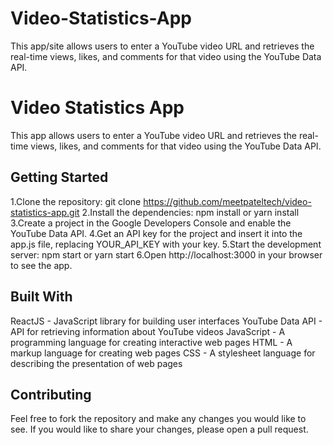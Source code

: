 # Video-Statistics-App
This app/site allows users to enter a YouTube video URL and retrieves the real-time views, likes, and comments for that video using the YouTube Data API.

# Video Statistics App
This app allows users to enter a YouTube video URL and retrieves the real-time views, likes, and comments for that video using the YouTube Data API.

## Getting Started
1.Clone the repository: git clone https://github.com/meetpateltech/video-statistics-app.git
2.Install the dependencies: npm install or yarn install
3.Create a project in the Google Developers Console and enable the YouTube Data API.
4.Get an API key for the project and insert it into the app.js file, replacing YOUR_API_KEY with your key.
5.Start the development server: npm start or yarn start
6.Open http://localhost:3000 in your browser to see the app.

## Built With
ReactJS - JavaScript library for building user interfaces
YouTube Data API - API for retrieving information about YouTube videos
JavaScript - A programming language for creating interactive web pages
HTML - A markup language for creating web pages
CSS - A stylesheet language for describing the presentation of web pages

## Contributing
Feel free to fork the repository and make any changes you would like to see. If you would like to share your changes, please open a pull request.

